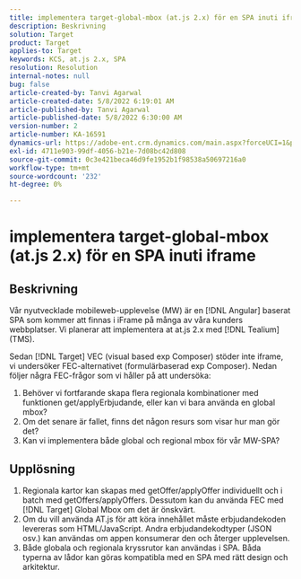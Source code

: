 ```yaml
---
title: implementera target-global-mbox (at.js 2.x) för en SPA inuti iframe
description: Beskrivning
solution: Target
product: Target
applies-to: Target
keywords: KCS, at.js 2.x, SPA
resolution: Resolution
internal-notes: null
bug: false
article-created-by: Tanvi Agarwal
article-created-date: 5/8/2022 6:19:01 AM
article-published-by: Tanvi Agarwal
article-published-date: 5/8/2022 6:30:00 AM
version-number: 2
article-number: KA-16591
dynamics-url: https://adobe-ent.crm.dynamics.com/main.aspx?forceUCI=1&pagetype=entityrecord&etn=knowledgearticle&id=423f1dbc-96ce-ec11-a7b5-00224809c101
exl-id: 4711e903-99df-4056-b21e-7d08bc42d808
source-git-commit: 0c3e421beca46d9fe1952b1f98538a50697216a0
workflow-type: tm+mt
source-wordcount: '232'
ht-degree: 0%

---
```


# implementera target-global-mbox (at.js 2.x) för en SPA inuti iframe

## Beskrivning


Vår nyutvecklade mobileweb-upplevelse (MW) är en [!DNL Angular] baserat SPA som kommer att finnas i iFrame på många av våra kunders webbplatser. Vi planerar att implementera at at.js 2.x med [!DNL Tealium] (TMS).

Sedan [!DNL Target] VEC (visual based exp Composer) stöder inte iframe, vi undersöker FEC-alternativet (formulärbaserad exp Composer). Nedan följer några FEC-frågor som vi håller på att undersöka:



1. Behöver vi fortfarande skapa flera regionala kombinationer med funktionen get/applyErbjudande, eller kan vi bara använda en global mbox?
2. Om det senare är fallet, finns det någon resurs som visar hur man gör det?
3. Kan vi implementera både global och regional mbox för vår MW-SPA?



## Upplösning


1. Regionala kartor kan skapas med getOffer/applyOffer individuellt och i batch med getOffers/applyOffers. Dessutom kan du använda FEC med [!DNL Target] Global Mbox om det är önskvärt.
2. Om du vill använda AT.js för att köra innehållet måste erbjudandekoden levereras som HTML/JavaScript. Andra erbjudandekodtyper (JSON osv.) kan användas om appen konsumerar den och återger upplevelsen.
3. Både globala och regionala kryssrutor kan användas i SPA. Båda typerna av lådor kan göras kompatibla med en SPA med rätt design och arkitektur.
